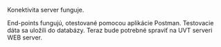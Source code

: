 Konektivita server funguje.

End-points fungujú, otestované pomocou aplikácie Postman.
Testovacie dáta sa uložili do databázy.
Teraz bude potrebné spraviť na UVT serveri WEB server.
